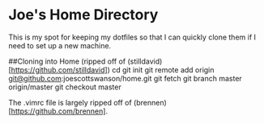 # Joe's Home Directory

This is my spot for keeping my dotfiles so that I can quickly clone them if I need to set
up a new machine.

##Cloning into Home (ripped off of (stilldavid)[https://github.com/stilldavid])
    cd
    git init
    git remote add origin git@github.com:joescottswanson/home.git
    git fetch
    git branch master origin/master
    git checkout master

The .vimrc file is largely ripped off of (brennen)[https://github.com/brennen].
